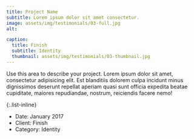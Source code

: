 ```yaml
---
title: Project Name
subtitle: Lorem ipsum dolor sit amet consectetur.
image: assets/img/testimonials/03-full.jpg
alt: 

caption:
  title: Finish
  subtitle: Identity
  thumbnail: assets/img/testimonials/03-thumbnail.jpg
---
```

Use this area to describe your project. Lorem ipsum dolor sit amet, consectetur adipisicing elit. Est blanditiis dolorem culpa incidunt minus dignissimos deserunt repellat aperiam quasi sunt officia expedita beatae cupiditate, maiores repudiandae, nostrum, reiciendis facere nemo!

{:.list-inline}
- Date: January 2017
- Client: Finish
- Category: Identity

